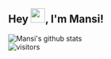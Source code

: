 ## Hey <img src="https://github.com/TheDudeThatCode/TheDudeThatCode/blob/master/Assets/Hi.gif" width="29px">, I'm Mansi!



![Mansi's github stats](https://github-readme-stats.vercel.app/api?username=manu-143&show_icons=true&hide_border=true)
<br />
![visitors](https://visitor-badge.laobi.icu/badge?page_id=manu-143.manu-143)
